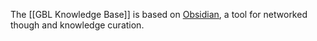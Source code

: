 The [[GBL Knowledge Base]] is based on [Obsidian](https://obsidian.md/), a tool for networked though and knowledge curation.